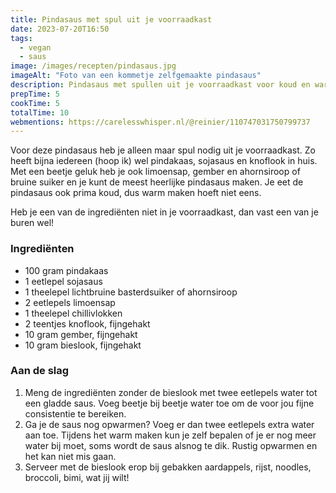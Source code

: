 ```yaml
---
title: Pindasaus met spul uit je voorraadkast
date: 2023-07-20T16:50
tags:
  - vegan
  - saus
image: /images/recepten/pindasaus.jpg
imageAlt: "Foto van een kommetje zelfgemaakte pindasaus"
description: Pindasaus met spullen uit je voorraadkast voor koud en warm gebruik
prepTime: 5
cookTime: 5
totalTime: 10
webmentions: https://carelesswhisper.nl/@reinier/110747031750799737
---
```


Voor deze pindasaus heb je alleen maar spul nodig uit je voorraadkast. Zo heeft bijna iedereen (hoop ik) wel pindakaas, sojasaus en knoflook in huis. Met een beetje geluk heb je ook limoensap, gember en ahornsiroop of bruine suiker en je kunt de meest heerlijke pindasaus maken. Je eet de pindasaus ook prima koud, dus warm maken hoeft niet eens.

Heb je een van de ingrediënten niet in je voorraadkast, dan vast een van je buren wel!

### Ingrediënten

- 100 gram pindakaas
- 1 eetlepel sojasaus
- 1 theelepel lichtbruine basterdsuiker of ahornsiroop
- 2 eetlepels limoensap
- 1 theelepel chillivlokken
- 2 teentjes knoflook, fijngehakt
- 10 gram gember, fijngehakt
- 10 gram bieslook, fijngehakt

### Aan de slag

1. Meng de ingrediënten zonder de bieslook met twee eetlepels water tot een gladde saus. Voeg beetje bij beetje water toe om de voor jou fijne consistentie te bereiken.
2. Ga je de saus nog opwarmen? Voeg er dan twee eetlepels extra water aan toe. Tijdens het warm maken kun je zelf bepalen of je er nog meer water bij moet, soms wordt de saus alsnog te dik. Rustig opwarmen en het kan niet mis gaan.
3. Serveer met de bieslook erop bij gebakken aardappels, rijst, noodles, broccoli, bimi, wat jij wilt!
